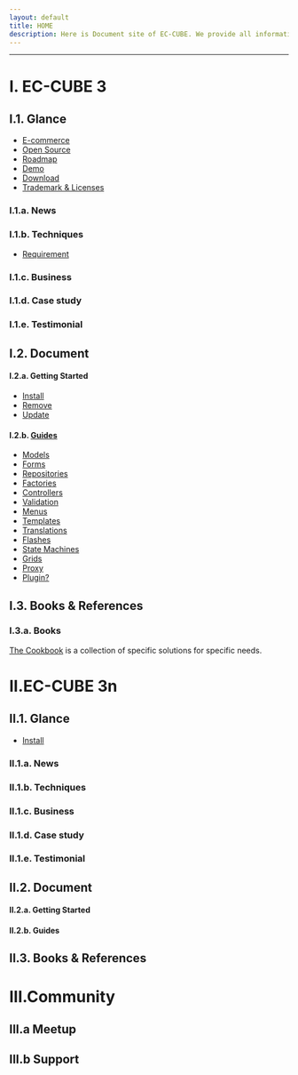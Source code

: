 ```yaml
---
layout: default
title: HOME
description: Here is Document site of EC-CUBE. We provide all information such as Development Guideline, Concept of elemental technology, Tutorial for Development on main EC-Cube and Plugin, Cookbook, etc.
---
```


---

# I. EC-CUBE 3
## I.1. Glance
- [E-commerce](/ec-cube/3.0/glance/ecommerce.html)
- [Open Source](/ec-cube/3.0/glance/opensource.html)
- [Roadmap](/ec-cube/3.0/glance/roadmap.html)
- [Demo](/ec-cube/3.0/glance/demo.html)
- [Download](/ec-cube/3.0/glance/download.html)
- [Trademark & Licenses](/ec-cube/3.0/glance/trademark.html)

### I.1.a. News
### I.1.b. Techniques
- [Requirement](/ec-cube/3.0/glance/requirement.html)

### I.1.c. Business
### I.1.d. Case study
### I.1.e. Testimonial

## I.2. Document
#### I.2.a. Getting Started
- [Install](/ec-cube/3.0/glance/install.html)
- [Remove](/ec-cube/3.0/glance/remove-html.html)
- [Update](/ec-cube/3.0/glance/update.html)

#### I.2.b. [Guides](/ec-cube/3.0/document/guides/index.html)
- [Models](/ec-cube/3.0/document/guides/model.html)
- [Forms](/ec-cube/3.0/document/guides/form.html)
- [Repositories](/ec-cube/3.0/document/guides/repository.html)
- [Factories](/ec-cube/3.0/document/guides/factory.html)
- [Controllers](/ec-cube/3.0/document/guides/controller.html)
- [Validation](/ec-cube/3.0/document/guides/validation.html)
- [Menus](/ec-cube/3.0/document/guides/menu.html)
- [Templates](/ec-cube/3.0/document/guides/template.html)
- [Translations](/ec-cube/3.0/document/guides/translation.html)
- [Flashes](/ec-cube/3.0/document/guides/flash.html)
- [State Machines](/ec-cube/3.0/document/guides/state_machine.html)
- [Grids](/ec-cube/3.0/document/guides/grid.html)
- [Proxy](/ec-cube/3.0/glance/proxy.html)
- [Plugin?](/ec-cube/3.0/document/guides/plugins/creating_plugin.html)

## I.3. Books & References
### I.3.a. Books
[The Cookbook](/ec-cube/3.0/cookbook/index.html) is a collection of specific solutions for specific needs.



# II.EC-CUBE 3n
## II.1. Glance
- [Install](/ec-cube/3.0/glance/install_3n.html)

### II.1.a. News
### II.1.b. Techniques
### II.1.c. Business
### II.1.d. Case study
### II.1.e. Testimonial

## II.2. Document
#### II.2.a. Getting Started
#### II.2.b. Guides
## II.3. Books & References


# III.Community
## III.a Meetup
## III.b Support

<!--
# The REST API Reference
[The API guide](/ec-cube/3.0/api/index.html) covers the REST API of Sylius platform.

- [Introduction to Sylius REST API](/ec-cube/3.0/api/introduction.html)
- [Authorization](/ec-cube/3.0/api/authorization.html)
- [Admin Users API](/ec-cube/3.0/api/admin_users.html)
- [Carts API](/ec-cube/3.0/api/carts.html)
- [Channels API](/ec-cube/3.0/api/channels.html)
- [Checkout API](/ec-cube/3.0/api/checkouts.html)
- [Countries API](/ec-cube/3.0/api/countries.html)
- [Currencies API](/ec-cube/3.0/api/currencies.html)
- [Customers API](/ec-cube/3.0/api/customers.html)
- [Exchange Rates API](/ec-cube/3.0/api/exchange_rate.html)
- [Locales API](/ec-cube/3.0/api/locales.html)
- [Orders API](/ec-cube/3.0/api/orders.html)
- [Payment Methods API](/ec-cube/3.0/api/payment_methods.html)
- [Payments API](/ec-cube/3.0/api/payment.html)
- [Product Attributes API](/ec-cube/3.0/api/product_attributes.html)
- [Product Options API](/ec-cube/3.0/api/product_options.html)
- [Product Reviews API](/ec-cube/3.0/api/product_reviews.html)
- [Product Variants API](/ec-cube/3.0/api/product_variants.html)
- [Products API](/ec-cube/3.0/api/product.html)
- [Promotion Coupons API](/ec-cube/3.0/api/promotion_coupons.html)
- [Promotions API](/ec-cube/3.0/api/promotions.html)
- [Provinces API](/ec-cube/3.0/api/provinces.html)
- [Shipments API](/ec-cube/3.0/api/shipments.html)
- [Shipping Categories API](/ec-cube/3.0/api/shipping_categories.html)
- [Shipping Methods API](/ec-cube/3.0/api/shipping_methods.html)
- [Tax Categories API](/ec-cube/3.0/api/tax_categories.html)
- [Tax Rates API](/ec-cube/3.0/api/tax_rates.html)
- [Taxons API](/ec-cube/3.0/api/taxons.html)
- [Zones API](/ec-cube/3.0/api/zones.html)
- [Sorting and filtration](/ec-cube/3.0/api/sorting_filtration.html)


# The BDD Guide
In [the BDD Guide](/ec-cube/3.0/bdd/index.html) you will learn how to write clean and reusable features, contexts and pages using Behat.

- [Basic Usage](/ec-cube/3.0/bdd/basic_usage.html)
- [Introduction to containers](/ec-cube/3.0/bdd/introduction_to_containers.html)
- [How to add a new context?](/ec-cube/3.0/bdd/how_to_add_new_context.html)
- [How to add a new page object?](/ec-cube/3.0/bdd/how_to_add_new_page.html)
- [How to define a new suite?](/ec-cube/3.0/bdd/how_to_define_new_suite.html)
- [How to use transformers?](/ec-cube/3.0/bdd/how_to_use_transformers.html)



### 下記のような内容が削除されるかもしれません。

# EC-CUBE 3 Development Document

## GitHub

- <a href="https://github.com/EC-CUBE/ec-cube" target="_blank">EC-CUBE 3 Development Repository</a>
- <a href="https://github.com/EC-CUBE/ec-cube.github.io" target="_blank">EC-CUBE 3 Development Document Repository</a>

## Quick Start

- [System requirement](/requirement.html)
- [Development environment structure](development-environment.html)
- [How to install](/install.html)
- [Xampp install](/xampp_install.html)
- [WebMatrix install](/webmatrix_install.html)
- [How to update](/update.html)

## EC-CUBE 3 Specification

- [Directory and file structure](/spec-directory-structure.html)
  1. Main directory・role
  2. Setting file
  3. Constant
  4. Replacement 2 system・3 system
- [Template searching order](/template.html)
- [Function list](/feature-list.html)
- <a href="https://github.com/EC-CUBE/eccube3-doc/tree/master/ER-D" target="_blank">Table・ER Diagram</a>
- <a href="https://github.com/EC-CUBE/eccube3-doc/tree/master/IntegrationTest" target="_blank">Integration test item document</a>

## Plugin Specification

- [Plugin Specification・tutorial](/plugin.html)
- [Install Specification](/plugin_install.html)
- [Priority control specification by handler](/plugin_handler.html) 
- [Develop Plugin using php app/console plugin:develop ](/plugin_console.html)
- [Plugin test](plugin-test.html)
- [Plugin sample dev](plugin_sample_dev.html)

## Web API Specification

- [Web API Plugin start-up Guide verβ](/web-api-doc.html)
- [Web API Development Policy](/api.html)
- [Web API認証 ( Authorization ) Guide](/api_authorization.html)

## Development Guideline
-We provide the main flow and prerequisite knowledge used when you develop 

- [General development](workflow-general-image.html)
- [Coding rule](coding_style.html)
- [Migration guide](migration.html)
- <a href="http://qiita.com/nanasess/items/350e59b29cceb2f122b3" target="_blank">Log design guideline</a>
- [Development step using Git](workflow.html)
- [Customize Reference](customize-reference.html)
1. Created・changed file when customize
2. External component

## Development help

- [Debug・Tips](tips.html)
- [PHP Storm Debug](php-storm-debug.html)
- [PHP Storm Plugin](php-storm-plugin.html)
- [PHP Storm Unittest](php-storm-unittest.html)

## Technique used in EC-CUBE 3
- We provide overview of Core technique in EC-CUBE 3 and some reference site

	- [Technique list](/architecture.html)
		1. Silex 
		2. Symfony2
		3. Database abstraction layer 
		4. Template engine 
		5. Library management 


## Tutorial

- In turorial, which was made finally

    - Make [CRUD] of database same with screen display.

    - Can get the source completed in this tutorial in link below
    
        - <a href="https://github.com/geany-y/ec-cube/tree/documents/tutorial" target="_blank">GitHub</a>

### Tutorial list

- **Setting URL**
    - [Routing and controller provider](tutorial-1.html)

- **Try displaying View from Controller**
    - [Rendering of view](tutorial-2.html)

- **Try transferring variable to screen**
    - [Twig structure and View variable](tutorial-3.html)

- **Try displaying Form**
    - [Form and Form builder](tutorial-4.html)

- **Arrange Form info and add the check input value**
    - [FormType](tutorial-5.html)

- **Let’s create Database**
    - Because this content is explained in [Development Guideline] so we only show the Table specification of this Tutorial 
    - Please refer the link below for detail
        - [Migration guide](migration.html)
        - [Table specification in this tutorial](tutorial-6.html)

- **Let’s set Database structure for Doctrine**
    - [Database schema specification](tutorial-7.html)

- **Let’s create Entity file for Doctrine**
    - [Entity](tutorial-8.html)

- **Let's register Database**
    - [Register information use Entity manager](tutorial-9.html)

- **Let's get information from database and display as Table list**
    - [Getting database information and Loop processing of View](tutorial-10.html)

- **Let's arrange Database operation processing in repository**
    - [Repository and database operation](tutorial-11.html)

- **Let's edit the list**
    - [Conditions search and update process](tutorial-12.html)

- **Let's delete unnecessary information**
    - [Delete record](tutorial-13.html)


## Cookbook

- In this cookbook, different from tutorial, we explain how to customize more practically.

### Adding management screen item

1. [Customize Main](cookbook-1-cube3-customize-admin-add.html)

### How to add GoogleAnalitics

1. [Add JavaScript using Management function block](cookbook-2-cube3-customize-js.html)
-->
